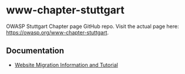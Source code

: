 # www-chapter-stuttgart

OWASP Stuttgart Chapter page GitHub repo. Visit the actual page here: <https://owasp.org/www-chapter-stuttgart>.

## Documentation

- [Website Migration Information and Tutorial](https://owasp.org/migration/)
